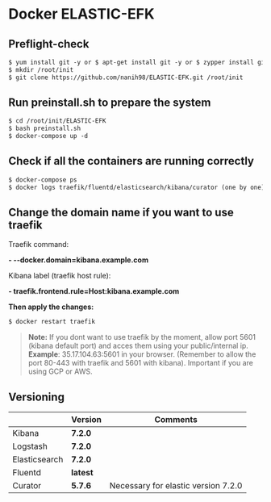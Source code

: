 # Docker ELASTIC-EFK

## Preflight-check

```diff 
$ yum install git -y or $ apt-get install git -y or $ zypper install git -y (as root), else use sudo 
$ mkdir /root/init
$ git clone https://github.com/nanih98/ELASTIC-EFK.git /root/init
```
## Run preinstall.sh to prepare the system

```diff
$ cd /root/init/ELASTIC-EFK
$ bash preinstall.sh
$ docker-compose up -d 
```
## Check if all the containers are running correctly

```diff
$ docker-compose ps
$ docker logs traefik/fluentd/elasticsearch/kibana/curator (one by one)
```
## Change the domain name if you want to use traefik

Traefik command:

**- --docker.domain=kibana.example.com**

Kibana label (traefik host rule):

**- traefik.frontend.rule=Host:kibana.example.com**

**Then apply the changes:**

```diff
$ docker restart traefik 
```
> **Note:**  If you dont want to use traefik by the moment, allow port 5601 (kibana default port) and acces them using your public/internal ip. **Example**: 35.17.104.63:5601 in your browser. (Remember to allow the port 80-443 with traefik and 5601 with kibana). Important if you are using GCP or AWS. 

## Versioning


|                |Version                        |Comments                     |
|----------------|-------------------------------|-----------------------------|
|Kibana          |      **7.2.0**                |                             |
|Logstash        |      **7.2.0**                |                             |
|Elasticsearch   |      **7.2.0**                |                             |
|Fluentd         |      **latest**               |                             |
|Curator         |      **5.7.6**                | Necessary for elastic version 7.2.0|
